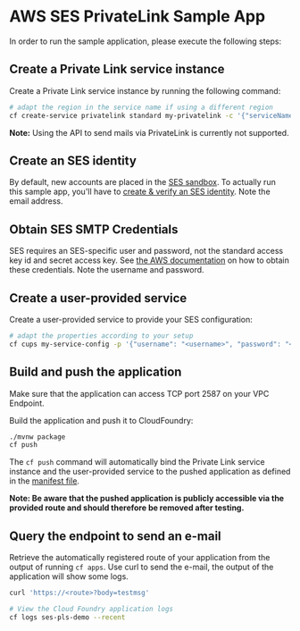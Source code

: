 # AWS SES PrivateLink Sample App

In order to run the sample application, please execute the following steps:

## Create a Private Link service instance

Create a Private Link service instance by running the following command:

```bash 
# adapt the region in the service name if using a different region
cf create-service privatelink standard my-privatelink -c '{"serviceName": "com.amazonaws.eu-central-1.email-smtp"}'
```

**Note:** Using the API to send mails via PrivateLink is currently not supported.

## Create an SES identity

By default, new accounts are placed in the [SES sandbox](https://docs.aws.amazon.com/ses/latest/dg/request-production-access.html).
To actually run this sample app, you'll have to
[create & verify an SES identity](https://docs.aws.amazon.com/ses/latest/dg/creating-identities.html#verify-email-addresses-procedure).
Note the email address.

## Obtain SES SMTP Credentials

SES requires an SES-specific user and password, not the standard access key id and secret access key. See 
[the AWS documentation](https://docs.aws.amazon.com/ses/latest/dg/smtp-credentials.html) on how to obtain these 
credentials. Note the username and password.

## Create a user-provided service

Create a user-provided service to provide your SES configuration:

```bash 
# adapt the properties according to your setup
cf cups my-service-config -p '{"username": "<username>", "password": "<password>", "from": "<sender mail address>", "to": "<receiver mail address>"}'
```

## Build and push the application

Make sure that the application can access TCP port 2587 on your VPC Endpoint.

Build the application and push it to CloudFoundry:

```bash
./mvnw package
cf push
```

The `cf push` command will automatically bind the Private Link service instance and the user-provided service to the pushed application
as defined in the [manifest file](manifest.yml).

**Note: Be aware that the pushed application is publicly accessible via the provided route and should therefore be removed after testing.**

## Query the endpoint to send an e-mail

Retrieve the automatically registered route of your application from the output of running `cf apps`.
Use curl to send the e-mail, the output of the application will show some logs.

```bash
curl 'https://<route>?body=testmsg'

# View the Cloud Foundry application logs
cf logs ses-pls-demo --recent
```

